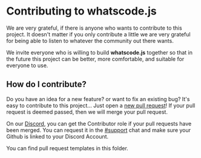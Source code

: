 # Contributing to whatscode.js
We are very grateful, if there is anyone who wants to contribute to this project.  It doesn't matter if you only contribute a little we are very grateful for being able to listen to whatever the community out there wants.

We invite everyone who is willing to build **whatscode.js** together so that in the future this project can be better, more comfortable, and suitable for everyone to use.

## How do I contribute?
Do you have an idea for a new feature? or want to fix an existing bug?  It's easy to contribute to this project... Just open a [new pull request](https://github.com/JastinXyz/whatscode.js/new/)! If your pull request is deemed passed, then we will merge your pull request.

On our [Discord](https://discord.gg/CzqHbx7rdU), you can get the Contributor role if your pull requests have been merged. You can request it in the [#support](https://discord.com/channels/973324613851422730/973324690275831879) chat and make sure your Github is linked to your Discord Account.

You can find pull request templates in this folder.

